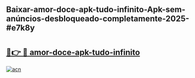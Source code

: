 ## Baixar-amor-doce-apk-tudo-infinito-Apk-sem-anúncios-desbloqueado-completamente-2025-#e7k8y

# <h2><a href="https://ainizakaria.my?title=amor-doce-apk-tudo-infinito&ref=20M">🔗👉 🔴 amor-doce-apk-tudo-infinito</a></h2>

[![acn](https://github.com/user-attachments/assets/0f9c940e-d8b0-45ae-aac7-cd30a18b3e1c)](https://ainizakaria.my?title=amor-doce-apk-tudo-infinito&ref=20M)

